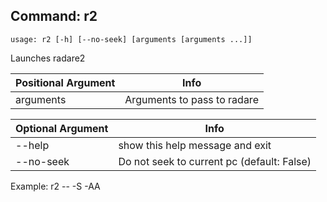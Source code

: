 ## Command: r2 ##
```
usage: r2 [-h] [--no-seek] [arguments [arguments ...]]
```
Launches radare2  

| Positional Argument | Info |
|---------------------|------|
| arguments | Arguments to pass to radare |

| Optional Argument | Info |
|---------------------|------|
| --help | show this help message and exit |
| --no-seek | Do not seek to current pc (default: False) |


Example: r2 -- -S -AA

